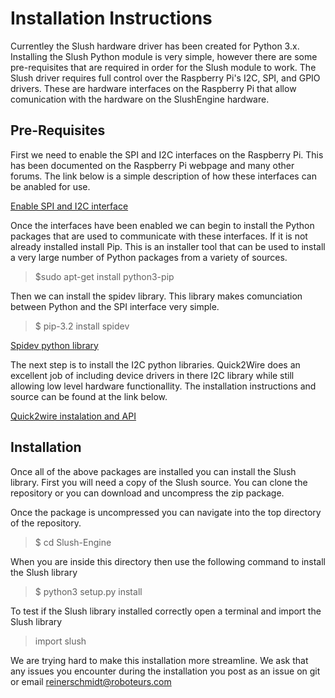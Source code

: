 Installation Instructions
=========================

Currentley the Slush hardware driver has been created for Python 3.x. Installing the Slush Python module is very simple, however there are some pre-requisites that are required in order for the Slush module to work. The Slush driver requires full control over the Raspberry Pi's I2C, SPI, and GPIO drivers. These are hardware interfaces on the Raspberry Pi that allow comunication with the hardware on the SlushEngine hardware.

Pre-Requisites
--------------

First we need to enable the SPI and I2C interfaces on the Raspberry Pi. This has been documented on the Raspberry Pi webpage and many other forums. The link below is a simple description of how these interfaces can be anabled for use.

[Enable SPI and I2C interface](https://blogs.oracle.com/atael/entry/i2c_and_spi_on_raspberry)

Once the interfaces have been enabled we can begin to install the Python packages that are used to communicate with these interfaces. If it is not already installed install Pip. This is an installer tool that can be used to install a very large number of Python packages from a variety of sources.

>$sudo apt-get install python3-pip

Then we can install the spidev library. This library makes comunciation between Python and the SPI interface very simple.

>$ pip-3.2 install spidev

[Spidev python library](https://pypi.python.org/pypi/spidev)

The next step is to install the I2C python libraries. Quick2Wire does an excellent job of including device drivers in there I2C library while still allowing low level hardware functionallity. The installation instructions and source can be found at the link below.

[Quick2wire instalation and API](https://github.com/quick2wire/quick2wire-python-api)

Installation
------------

Once all of the above packages are installed you can install the Slush library. First you will need a copy of the Slush source. You can clone the repository or you can download and uncompress the zip package.

Once the package is uncompressed you can navigate into the top directory of the repository.

>$ cd Slush-Engine

When you are inside this directory then use the following command to install the Slush library

>$ python3 setup.py install

To test if the Slush library installed correctly open a terminal and import the Slush library

>import slush


We are trying hard to make this installation more streamline. We ask that any issues you encounter during the installation you post as an issue on git or email reinerschmidt@roboteurs.com